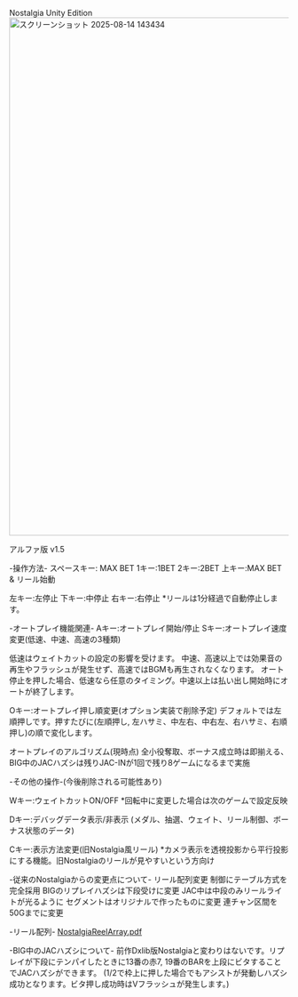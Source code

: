 Nostalgia Unity Edition
<img width="1602" height="932" alt="スクリーンショット 2025-08-14 143434" src="https://github.com/user-attachments/assets/170f41fe-f3b6-42c1-8663-265a9becf6a4" />

アルファ版 v1.5


-操作方法-
スペースキー: MAX BET
1キー:1BET
2キー:2BET
上キー:MAX BET & リール始動

左キー:左停止
下キー:中停止
右キー:右停止
*リールは1分経過で自動停止します。


-オートプレイ機能関連-
Aキー:オートプレイ開始/停止
Sキー:オートプレイ速度変更(低速、中速、高速の3種類)

低速はウェイトカットの設定の影響を受けます。
中速、高速以上では効果音の再生やフラッシュが発生せず、高速ではBGMも再生されなくなります。
オート停止を押した場合、低速なら任意のタイミング。中速以上は払い出し開始時にオートが終了します。

Oキー:オートプレイ押し順変更(オプション実装で削除予定)
デフォルトでは左順押しです。押すたびに(左順押し, 左ハサミ、中左右、中右左、右ハサミ、右順押し)の順で変化します。

オートプレイのアルゴリズム(現時点)
全小役奪取、ボーナス成立時は即揃える、BIG中のJACハズシは残りJAC-INが1回で残り8ゲームになるまで実施


-その他の操作-(今後削除される可能性あり)

Wキー:ウェイトカットON/OFF
*回転中に変更した場合は次のゲームで設定反映

Dキー:デバッグデータ表示/非表示
(メダル、抽選、ウェイト、リール制御、ボーナス状態のデータ)

Cキー:表示方法変更(旧Nostalgia風リール)
*カメラ表示を透視投影から平行投影にする機能。旧Nostalgiaのリールが見やすいという方向け


-従来のNostalgiaからの変更点について-
リール配列変更
制御にテーブル方式を完全採用
BIGのリプレイハズシは下段受けに変更
JAC中は中段のみリールライトが光るように
セグメントはオリジナルで作ったものに変更
連チャン区間を50Gまでに変更


-リール配列-
[NostalgiaReelArray.pdf](https://github.com/user-attachments/files/21766753/NostalgiaReelArray.pdf)

-BIG中のJACハズシについて-
前作Dxlib版Nostalgiaと変わりはないです。リプレイが下段にテンパイしたときに13番の赤7, 19番のBARを上段にビタすることでJACハズシができます。
(1/2で枠上に押した場合でもアシストが発動しハズシ成功となります。ビタ押し成功時はVフラッシュが発生します。)
